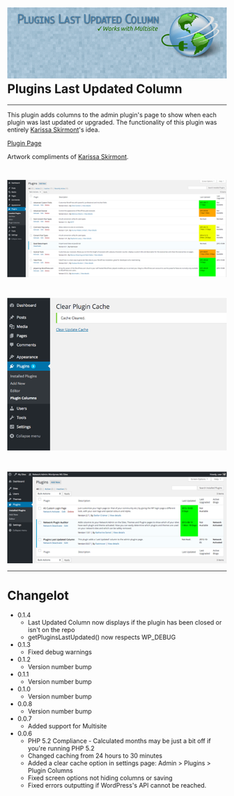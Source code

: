 ![Plugins Last Updated Column Banner](/assets/banner-772x250.png)
Plugins Last Updated Column
=
---
This plugin adds columns to the admin plugin's page to show when each plugin was last updated or upgraded.
The functionality of this plugin was entirely [Karissa Skirmont](http://kissaskreations.com/ "Kissa's Kreations")'s idea.

[Plugin Page](https://wordpress.org/plugins/plugins-last-updated-column/#developers "Plugins Last Updated Column")

Artwork compliments of [Karissa Skirmont](http://kissaskreations.com/ "Kissa's Kreations").

&nbsp;
&nbsp;

![Plugins Last Updated Column Screenshot 1](/assets/screenshot-1.png)

&nbsp;
&nbsp;

![Plugins Last Updated Column Screenshot 2](/assets/screenshot-2.png)

&nbsp;
&nbsp;

![Plugins Last Updated Column Screenshot 3](/assets/screenshot-3.png)

---

Changelot
=
* 0.1.4
  * Last Updated Column now displays if the plugin has been closed or isn't on the repo
  * getPluginsLastUpdated() now respects WP_DEBUG
* 0.1.3
  * Fixed debug warnings
* 0.1.2
  * Version number bump
* 0.1.1
  * Version number bump
* 0.1.0
  * Version number bump
* 0.0.8
  * Version number bump
* 0.0.7
  * Added support for Multisite
* 0.0.6
  * PHP 5.2 Compliance - Calculated months may be just a bit off if you're running PHP 5.2
  * Changed caching from 24 hours to 30 minutes
  * Added a clear cache option in settings page: Admin > Plugins > Plugin Columns
  * Fixed screen options not hiding columns or saving
  * Fixed errors outputting if WordPress's API cannot be reached.
